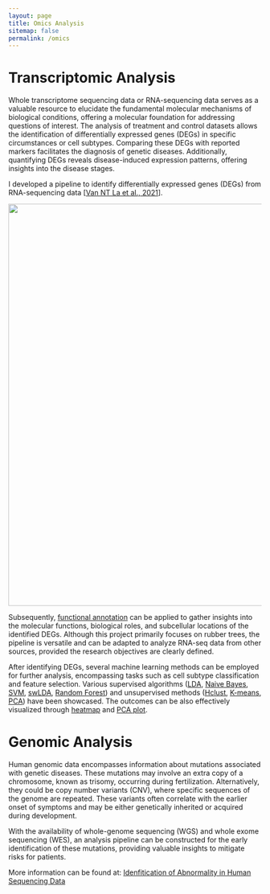 ```yaml
---
layout: page
title: Omics Analysis
sitemap: false
permalink: /omics
---
```



# Transcriptomic Analysis

Whole transcriptome sequencing data or RNA-sequencing data serves as a valuable resource to elucidate the fundamental molecular mechanisms of biological conditions, offering a molecular foundation for addressing questions of interest. The analysis of treatment and control datasets allows the identification of differentially expressed genes (DEGs) in specific circumstances or cell subtypes. Comparing these DEGs with reported markers facilitates the diagnosis of genetic diseases. Additionally, quantifying DEGs reveals disease-induced expression patterns, offering insights into the disease stages.

I developed a pipeline to identify differentially expressed genes (DEGs) from RNA-sequencing data [[Van NT La et al., 2021](https://iopscience.iop.org/article/10.1088/1755-1315/749/1/012033/pdf)]. 

<div align="center"> <img src='https://vanngocthuyla.github.io/Data_Analysis/images/omics/Pipeline.png' width="800"> </div>   

Subsequently, [functional annotation](https://vanngocthuyla.github.io/Data_Analysis/_pages/omics/Annotation) can be applied to gather insights into the molecular functions, biological roles, and subcellular locations of the identified DEGs. Although this project primarily focuses on rubber trees, the pipeline is versatile and can be adapted to analyze RNA-seq data from other sources, provided the research objectives are clearly defined. 

After identifying DEGs, several machine learning methods can be employed for further analysis, encompassing tasks such as cell subtype classification and feature selection. Various supervised algorithms ([LDA](https://vanngocthuyla.github.io/Data_Analysis/_pages/omics/LDA), [Naive Bayes](https://vanngocthuyla.github.io/Data_Analysis/_pages/omics/Naive_Bayes), [SVM](https://vanngocthuyla.github.io/Data_Analysis/_pages/omics/SVM), [swLDA](https://vanngocthuyla.github.io/Data_Analysis/_pages/omics/swLDA), [Random Forest](https://vanngocthuyla.github.io/Data_Analysis/_pages/omics/RF)) and unsupervised methods ([Hclust](https://vanngocthuyla.github.io/Data_Analysis/_pages/omics/hclust), [K-means](https://vanngocthuyla.github.io/Data_Analysis/_pages/omics/kmean), [PCA](https://vanngocthuyla.github.io/Data_Analysis/_pages/omics/PCA)) have been showcased. The outcomes can be also effectively visualized through [heatmap](https://vanngocthuyla.github.io/Data_Analysis/_pages/omics/Heatmap) and [PCA plot](https://vanngocthuyla.github.io/Data_Analysis/_pages/omics/PCA_Plot). 


# Genomic Analysis

Human genomic data encompasses information about mutations associated with genetic diseases. These mutations may involve an extra copy of a chromosome, known as trisomy, occurring during fertilization. Alternatively, they could be copy number variants (CNV), where specific sequences of the genome are repeated. These variants often correlate with the earlier onset of symptoms and may be either genetically inherited or acquired during development.

With the availability of whole-genome sequencing (WGS) and whole exome sequencing (WES), an analysis pipeline can be constructed for the early identification of these mutations, providing valuable insights to mitigate risks for patients.

More information can be found at: [Idenfitication of Abnormality in Human Sequencing Data](https://vanngocthuyla.github.io/Data_Analysis/_pages/omics/NIPT) 
